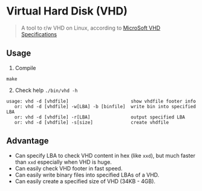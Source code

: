 # Virtual Hard Disk (VHD)
> A tool to r/w VHD on Linux, according to [MicroSoft VHD Specifications](https://www.microsoft.com/en-us/download/details.aspx?id=23850)

## Usage
1. Compile
```
make
```
2. Check help `./bin/vhd -h`
```
usage: vhd -d [vhdfile]                       show vhdfile footer info
   or: vhd -d [vhdfile] -w[LBA] -b [binfile]  write bin into specified LBA
   or: vhd -d [vhdfile] -r[LBA]               output specified LBA
   or: vhd -d [vhdfile] -s[size]              create vhdfile
```

## Advantage
- Can specify LBA to check VHD content in hex (like `xxd`), but much faster than `xxd` especially when VHD is huge.
- Can easily check VHD footer in fast speed.
- Can easily write binary files into specified LBAs of a VHD.
- Can easily create a specified size of VHD (34KB - 4GB).
